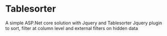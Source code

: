 # Tablesorter
A simple ASP.Net core solution with Jquery and Tablesorter Jquery plugin to sort, filter at column level and external filters on hidden data
